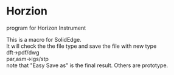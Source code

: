 # Horzion
program for Horizon Instrument

This is a macro for SolidEdge.  
It will check the the file type and save the file with new type  
dft->pdf/dwg  
par,asm->igs/stp  
note that "Easy Save as" is the final result. Others are prototype.
